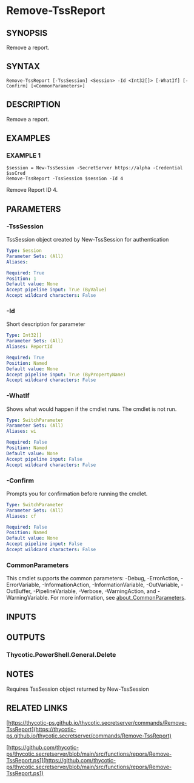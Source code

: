 # Remove-TssReport

## SYNOPSIS
Remove a report.

## SYNTAX

```
Remove-TssReport [-TssSession] <Session> -Id <Int32[]> [-WhatIf] [-Confirm] [<CommonParameters>]
```

## DESCRIPTION
Remove a report.

## EXAMPLES

### EXAMPLE 1
```
$session = New-TssSession -SecretServer https://alpha -Credential $ssCred
Remove-TssReport -TssSession $session -Id 4
```

Remove Report ID 4.

## PARAMETERS

### -TssSession
TssSession object created by New-TssSession for authentication

```yaml
Type: Session
Parameter Sets: (All)
Aliases:

Required: True
Position: 1
Default value: None
Accept pipeline input: True (ByValue)
Accept wildcard characters: False
```

### -Id
Short description for parameter

```yaml
Type: Int32[]
Parameter Sets: (All)
Aliases: ReportId

Required: True
Position: Named
Default value: None
Accept pipeline input: True (ByPropertyName)
Accept wildcard characters: False
```

### -WhatIf
Shows what would happen if the cmdlet runs.
The cmdlet is not run.

```yaml
Type: SwitchParameter
Parameter Sets: (All)
Aliases: wi

Required: False
Position: Named
Default value: None
Accept pipeline input: False
Accept wildcard characters: False
```

### -Confirm
Prompts you for confirmation before running the cmdlet.

```yaml
Type: SwitchParameter
Parameter Sets: (All)
Aliases: cf

Required: False
Position: Named
Default value: None
Accept pipeline input: False
Accept wildcard characters: False
```

### CommonParameters
This cmdlet supports the common parameters: -Debug, -ErrorAction, -ErrorVariable, -InformationAction, -InformationVariable, -OutVariable, -OutBuffer, -PipelineVariable, -Verbose, -WarningAction, and -WarningVariable. For more information, see [about_CommonParameters](http://go.microsoft.com/fwlink/?LinkID=113216).

## INPUTS

## OUTPUTS

### Thycotic.PowerShell.General.Delete
## NOTES
Requires TssSession object returned by New-TssSession

## RELATED LINKS

[https://thycotic-ps.github.io/thycotic.secretserver/commands/Remove-TssReport](https://thycotic-ps.github.io/thycotic.secretserver/commands/Remove-TssReport)

[https://github.com/thycotic-ps/thycotic.secretserver/blob/main/src/functions/repors/Remove-TssReport.ps1](https://github.com/thycotic-ps/thycotic.secretserver/blob/main/src/functions/repors/Remove-TssReport.ps1)

